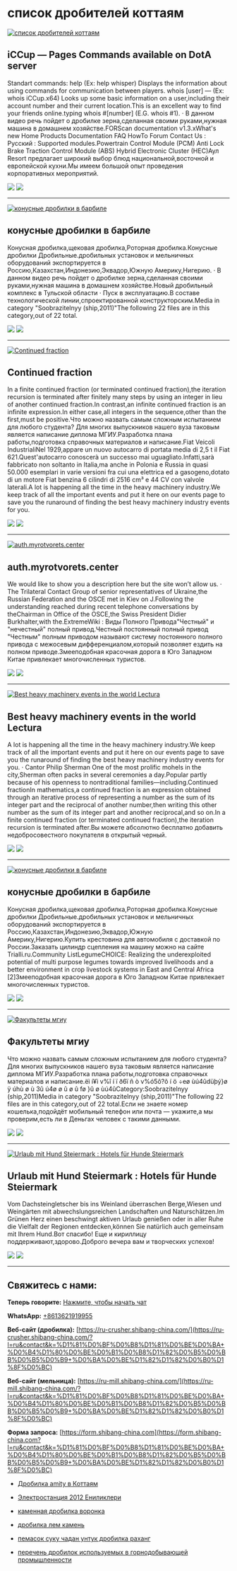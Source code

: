 # список дробителей коттаям

<a href="https://swt.shibang-china.com/?l=ru&img&k=%D1%81%D0%BF%D0%B8%D1%81%D0%BE%D0%BA+%D0%B4%D1%80%D0%BE%D0%B1%D0%B8%D1%82%D0%B5%D0%BB%D0%B5%D0%B9+%D0%BA%D0%BE%D1%82%D1%82%D0%B0%D1%8F%D0%BC" target="_blank">![список дробителей коттаям](http://static.shibang-china.com/all-800x300/1437.jpg)</a>

## iCCup — Pages Commands available on DotA server
Standart commands: help (Ex: help whisper) Displays the information about using commands for communication between players. whois [user] — (Ex: whois iCCup.x64) Looks up some basic information on a user,including their account number and their current location.This is an excellent way to find your friends online.typing whois #[number] (E.G. whois #1).&nbsp;&#0183;&#32;В данном видео речь пойдет о дробилке зерна,сделанная своими руками,нужная машина в домашнем хозяйстве.FORScan documentation v1.3.xWhat's new Home Products Documentation FAQ HowTo Forum Contact Us : Русский : Supported modules.Powertrain Control Module (PCM) Anti Lock Brake Traction Control Module (ABS) Hybrid Electronic Cluster (HEC)Аул Resort предлагает широкий выбор блюд национальной,восточной и европейской кухни.Мы имеем большой опыт проведения корпоративных мероприятий.


<a href="https://whatsapp.shibangsoft.com/WhatsApp.php" target="_blank" title="WhatsApp">![](http://static.shibang-china.com/icon/whatsapp.png)</a> <a href="https://swt.shibang-china.com/?l=ru&icon&k=%D1%81%D0%BF%D0%B8%D1%81%D0%BE%D0%BA+%D0%B4%D1%80%D0%BE%D0%B1%D0%B8%D1%82%D0%B5%D0%BB%D0%B5%D0%B9+%D0%BA%D0%BE%D1%82%D1%82%D0%B0%D1%8F%D0%BC" target="_blank">![](http://static.shibang-china.com/icon/chat-ru.png)</a>

---

<a href="https://swt.shibang-china.com/?l=ru&img&k=%D1%81%D0%BF%D0%B8%D1%81%D0%BE%D0%BA+%D0%B4%D1%80%D0%BE%D0%B1%D0%B8%D1%82%D0%B5%D0%BB%D0%B5%D0%B9+%D0%BA%D0%BE%D1%82%D1%82%D0%B0%D1%8F%D0%BC" target="_blank">![конусные дробилки в барбиле](http://static.shibang-china.com/all-800x300/903.jpg)</a>

## конусные дробилки в барбиле
Конусная дробилка,щековая дробилка,Роторная дробилка.Конусные дробилки Дробильные.дробильных установок и мельничных оборудований экспортируется в Россию,Казахстан,Индонезию,Эквадор,Южную Америку,Нигерию.&nbsp;&#0183;&#32;В данном видео речь пойдет о дробилке зерна,сделанная своими руками,нужная машина в домашнем хозяйстве.Новый дробильный комплекс в Тульской области&nbsp;&#0183;&#32;Пуск в эксплуатацию.В составе технологической линии,спроектированной конструкторским.Media in category &quot;Soobrazitelnyy (ship,2011)&quot;The following 22 files are in this category,out of 22 total.


<a href="https://whatsapp.shibangsoft.com/WhatsApp.php" target="_blank" title="WhatsApp">![](http://static.shibang-china.com/icon/whatsapp.png)</a> <a href="https://swt.shibang-china.com/?l=ru&icon&k=%D1%81%D0%BF%D0%B8%D1%81%D0%BE%D0%BA+%D0%B4%D1%80%D0%BE%D0%B1%D0%B8%D1%82%D0%B5%D0%BB%D0%B5%D0%B9+%D0%BA%D0%BE%D1%82%D1%82%D0%B0%D1%8F%D0%BC" target="_blank">![](http://static.shibang-china.com/icon/chat-ru.png)</a>

---

<a href="https://swt.shibang-china.com/?l=ru&img&k=%D1%81%D0%BF%D0%B8%D1%81%D0%BE%D0%BA+%D0%B4%D1%80%D0%BE%D0%B1%D0%B8%D1%82%D0%B5%D0%BB%D0%B5%D0%B9+%D0%BA%D0%BE%D1%82%D1%82%D0%B0%D1%8F%D0%BC" target="_blank">![Continued fraction](http://static.shibang-china.com/all-800x300/1493.jpg)</a>

## Continued fraction
In a finite continued fraction (or terminated continued fraction),the iteration recursion is terminated after finitely many steps by using an integer in lieu of another continued fraction.In contrast,an infinite continued fraction is an infinite expression.In either case,all integers in the sequence,other than the first,must be positive.Что можно назвать самым сложным испытанием для любого студента? Для многих выпускников нашего вуза таковым является написание диплома МГИУ.Разработка плана работы,подготовка справочных материалов и написание.Fiat Veicoli IndustrialiNel 1929,appare un nuovo autocarro di portata media di 2,5 t il Fiat 621.Quest'autocarro conoscer&#224; un successo mai uguagliato.Infatti,sar&#224; fabbricato non soltanto in Italia,ma anche in Polonia e Russia in quasi 50.000 esemplari in varie versioni fra cui una elettrica ed a gasogeno,dotato di un motore Fiat benzina 6 cilindri di 2516 cm&#179; e 44 CV con valvole laterali.A lot is happening all the time in the heavy machinery industry.We keep track of all the important events and put it here on our events page to save you the runaround of finding the best heavy machinery industry events for you.


<a href="https://whatsapp.shibangsoft.com/WhatsApp.php" target="_blank" title="WhatsApp">![](http://static.shibang-china.com/icon/whatsapp.png)</a> <a href="https://swt.shibang-china.com/?l=ru&icon&k=%D1%81%D0%BF%D0%B8%D1%81%D0%BE%D0%BA+%D0%B4%D1%80%D0%BE%D0%B1%D0%B8%D1%82%D0%B5%D0%BB%D0%B5%D0%B9+%D0%BA%D0%BE%D1%82%D1%82%D0%B0%D1%8F%D0%BC" target="_blank">![](http://static.shibang-china.com/icon/chat-ru.png)</a>

---

<a href="https://swt.shibang-china.com/?l=ru&img&k=%D1%81%D0%BF%D0%B8%D1%81%D0%BE%D0%BA+%D0%B4%D1%80%D0%BE%D0%B1%D0%B8%D1%82%D0%B5%D0%BB%D0%B5%D0%B9+%D0%BA%D0%BE%D1%82%D1%82%D0%B0%D1%8F%D0%BC" target="_blank">![auth.myrotvorets.center](http://static.shibang-china.com/all-800x300/1247.jpg)</a>

## auth.myrotvorets.center
We would like to show you a description here but the site won’t allow us.&nbsp;&#0183;&#32;The Trilateral Contact Group of senior representatives of Ukraine,the Russian Federation and the OSCE met in Kiev on J.Following the understanding reached during recent telephone conversations by theChairman in Office of the OSCE,the Swiss President Didier Burkhalter,with the.ExtremeWiki : Виды Полного Привода&quot;Честный&quot; и &quot;нечестный&quot; полный привод.Честный постоянный полный привод &quot;Честным&quot; полным приводом называют систему постоянного полного привода с межосевым дифференциалом,который позволяет ездить на полном приводе.Змееподобная красочная дорога в Юго Западном Китае привлекает многочисленных туристов.


<a href="https://whatsapp.shibangsoft.com/WhatsApp.php" target="_blank" title="WhatsApp">![](http://static.shibang-china.com/icon/whatsapp.png)</a> <a href="https://swt.shibang-china.com/?l=ru&icon&k=%D1%81%D0%BF%D0%B8%D1%81%D0%BE%D0%BA+%D0%B4%D1%80%D0%BE%D0%B1%D0%B8%D1%82%D0%B5%D0%BB%D0%B5%D0%B9+%D0%BA%D0%BE%D1%82%D1%82%D0%B0%D1%8F%D0%BC" target="_blank">![](http://static.shibang-china.com/icon/chat-ru.png)</a>

---

<a href="https://swt.shibang-china.com/?l=ru&img&k=%D1%81%D0%BF%D0%B8%D1%81%D0%BE%D0%BA+%D0%B4%D1%80%D0%BE%D0%B1%D0%B8%D1%82%D0%B5%D0%BB%D0%B5%D0%B9+%D0%BA%D0%BE%D1%82%D1%82%D0%B0%D1%8F%D0%BC" target="_blank">![Best heavy machinery events in the world Lectura](http://static.shibang-china.com/all-800x300/1360.jpg)</a>

## Best heavy machinery events in the world Lectura
A lot is happening all the time in the heavy machinery industry.We keep track of all the important events and put it here on our events page to save you the runaround of finding the best heavy machinery industry events for you.&nbsp;&#0183;&#32;Cantor Philip Sherman One of the most prolific mohels in the city,Sherman often packs in several ceremonies a day.Popular partly because of his openness to nontraditional families—including.Continued fractionIn mathematics,a continued fraction is an expression obtained through an iterative process of representing a number as the sum of its integer part and the reciprocal of another number,then writing this other number as the sum of its integer part and another reciprocal,and so on.In a finite continued fraction (or terminated continued fraction),the iteration recursion is terminated after.Вы можете абсолютно бесплатно добавить недобросовестного покупателя в открытый черный.


<a href="https://whatsapp.shibangsoft.com/WhatsApp.php" target="_blank" title="WhatsApp">![](http://static.shibang-china.com/icon/whatsapp.png)</a> <a href="https://swt.shibang-china.com/?l=ru&icon&k=%D1%81%D0%BF%D0%B8%D1%81%D0%BE%D0%BA+%D0%B4%D1%80%D0%BE%D0%B1%D0%B8%D1%82%D0%B5%D0%BB%D0%B5%D0%B9+%D0%BA%D0%BE%D1%82%D1%82%D0%B0%D1%8F%D0%BC" target="_blank">![](http://static.shibang-china.com/icon/chat-ru.png)</a>

---

<a href="https://swt.shibang-china.com/?l=ru&img&k=%D1%81%D0%BF%D0%B8%D1%81%D0%BE%D0%BA+%D0%B4%D1%80%D0%BE%D0%B1%D0%B8%D1%82%D0%B5%D0%BB%D0%B5%D0%B9+%D0%BA%D0%BE%D1%82%D1%82%D0%B0%D1%8F%D0%BC" target="_blank">![конусные дробилки в барбиле](http://static.shibang-china.com/all-800x300/1429.jpg)</a>

## конусные дробилки в барбиле
Конусная дробилка,щековая дробилка,Роторная дробилка.Конусные дробилки Дробильные.дробильных установок и мельничных оборудований экспортируется в Россию,Казахстан,Индонезию,Эквадор,Южную Америку,Нигерию.Купить крестовина для автомобиля с доставкой по России.Заказать цилиндр сцепления на машину можно на сайте Trialli.ru.Community ListLegumeCHOICE: Realizing the underexploited potential of multi purpose legumes towards improved livelihoods and a better environment in crop livestock systems in East and Central Africa [2]Змееподобная красочная дорога в Юго Западном Китае привлекает многочисленных туристов.


<a href="https://whatsapp.shibangsoft.com/WhatsApp.php" target="_blank" title="WhatsApp">![](http://static.shibang-china.com/icon/whatsapp.png)</a> <a href="https://swt.shibang-china.com/?l=ru&icon&k=%D1%81%D0%BF%D0%B8%D1%81%D0%BE%D0%BA+%D0%B4%D1%80%D0%BE%D0%B1%D0%B8%D1%82%D0%B5%D0%BB%D0%B5%D0%B9+%D0%BA%D0%BE%D1%82%D1%82%D0%B0%D1%8F%D0%BC" target="_blank">![](http://static.shibang-china.com/icon/chat-ru.png)</a>

---

<a href="https://swt.shibang-china.com/?l=ru&img&k=%D1%81%D0%BF%D0%B8%D1%81%D0%BE%D0%BA+%D0%B4%D1%80%D0%BE%D0%B1%D0%B8%D1%82%D0%B5%D0%BB%D0%B5%D0%B9+%D0%BA%D0%BE%D1%82%D1%82%D0%B0%D1%8F%D0%BC" target="_blank">![Факультеты мгиу](http://static.shibang-china.com/all-800x300/601.jpg)</a>

## Факультеты мгиу
Что можно назвать самым сложным испытанием для любого студента? Для многих выпускников нашего вуза таковым является написание диплома МГИУ.Разработка плана работы,подготовка справочных материалов и написание.&#235;&#236; &#237;&#165;&#236; v%&#238; &#237; &#239; &#240;6&#239; &#241; &#242; v%&#243;5&#244;?&#245; &#237; &#246; &#247;e&#248; &#249;&#250;4&#251;d&#252;&#254;&#253;}&#248; &#255; &#250;h&#249; &#248; &#249; 3&#251; &#250;4&#248; &#248; &#251; &#248; &#251; f&#248; }&#251; &#248; &#249;&#250;4&#251;Category:Soobrazitelnyy (ship,2011)Media in category &quot;Soobrazitelnyy (ship,2011)&quot;The following 22 files are in this category,out of 22 total.Если не знаете номер кошелька,подойдёт мобильный телефон или почта — укажите,а мы проверим,есть ли в Деньгах человек с такими данными.


<a href="https://whatsapp.shibangsoft.com/WhatsApp.php" target="_blank" title="WhatsApp">![](http://static.shibang-china.com/icon/whatsapp.png)</a> <a href="https://swt.shibang-china.com/?l=ru&icon&k=%D1%81%D0%BF%D0%B8%D1%81%D0%BE%D0%BA+%D0%B4%D1%80%D0%BE%D0%B1%D0%B8%D1%82%D0%B5%D0%BB%D0%B5%D0%B9+%D0%BA%D0%BE%D1%82%D1%82%D0%B0%D1%8F%D0%BC" target="_blank">![](http://static.shibang-china.com/icon/chat-ru.png)</a>

---

<a href="https://swt.shibang-china.com/?l=ru&img&k=%D1%81%D0%BF%D0%B8%D1%81%D0%BE%D0%BA+%D0%B4%D1%80%D0%BE%D0%B1%D0%B8%D1%82%D0%B5%D0%BB%D0%B5%D0%B9+%D0%BA%D0%BE%D1%82%D1%82%D0%B0%D1%8F%D0%BC" target="_blank">![Urlaub mit Hund Steiermark : Hotels f&#252;r Hunde Steiermark](http://static.shibang-china.com/all-800x300/1293.jpg)</a>

## Urlaub mit Hund Steiermark : Hotels f&#252;r Hunde Steiermark
Vom Dachsteingletscher bis ins Weinland &#252;berraschen Berge,Wiesen und Weing&#228;rten mit abwechslungsreichen Landschaften und Natursch&#228;tzen.Im Gr&#252;nen Herz einen beschwingt aktiven Urlaub genie&#223;en oder in aller Ruhe die Vielfalt der Regionen entdecken,k&#246;nnen Sie nat&#252;rlich auch gemeinsam mit Ihrem Hund.Вот спасибо! Еще и кириллицу поддерживают,здорово.Доброго вечера вам и творческих успехов!

<a href="https://whatsapp.shibangsoft.com/WhatsApp.php" target="_blank" title="WhatsApp">![](http://static.shibang-china.com/icon/whatsapp.png)</a> <a href="https://swt.shibang-china.com/?l=ru&icon&k=%D1%81%D0%BF%D0%B8%D1%81%D0%BE%D0%BA+%D0%B4%D1%80%D0%BE%D0%B1%D0%B8%D1%82%D0%B5%D0%BB%D0%B5%D0%B9+%D0%BA%D0%BE%D1%82%D1%82%D0%B0%D1%8F%D0%BC" target="_blank">![](http://static.shibang-china.com/icon/chat-ru.png)</a>

---
## Свяжитесь с нами:

**Теперь говорите:** [Нажмите, чтобы начать чат](https://swt.shibang-china.com?l=ru&contact&k=%D1%81%D0%BF%D0%B8%D1%81%D0%BE%D0%BA+%D0%B4%D1%80%D0%BE%D0%B1%D0%B8%D1%82%D0%B5%D0%BB%D0%B5%D0%B9+%D0%BA%D0%BE%D1%82%D1%82%D0%B0%D1%8F%D0%BC)

**WhatsApp:**  [+8613621919955](https://whatsapp.shibangsoft.com/WhatsApp.php)

**Веб-сайт (дробилка):** [https://ru-crusher.shibang-china.com/](https://ru-crusher.shibang-china.com/?l=ru&contact&k=%D1%81%D0%BF%D0%B8%D1%81%D0%BE%D0%BA+%D0%B4%D1%80%D0%BE%D0%B1%D0%B8%D1%82%D0%B5%D0%BB%D0%B5%D0%B9+%D0%BA%D0%BE%D1%82%D1%82%D0%B0%D1%8F%D0%BC)

**Веб-сайт (мельница):** [https://ru-mill.shibang-china.com/](https://ru-mill.shibang-china.com/?l=ru&contact&k=%D1%81%D0%BF%D0%B8%D1%81%D0%BE%D0%BA+%D0%B4%D1%80%D0%BE%D0%B1%D0%B8%D1%82%D0%B5%D0%BB%D0%B5%D0%B9+%D0%BA%D0%BE%D1%82%D1%82%D0%B0%D1%8F%D0%BC)

**Форма запроса:** [https://form.shibang-china.com](https://form.shibang-china.com?l=ru&contact&k=%D1%81%D0%BF%D0%B8%D1%81%D0%BE%D0%BA+%D0%B4%D1%80%D0%BE%D0%B1%D0%B8%D1%82%D0%B5%D0%BB%D0%B5%D0%B9+%D0%BA%D0%BE%D1%82%D1%82%D0%B0%D1%8F%D0%BC)

* [Дробилка amity в Коттаям](../134/%D0%94%D1%80%D0%BE%D0%B1%D0%B8%D0%BB%D0%BA%D0%B0%20amity%20%D0%B2%20%D0%9A%D0%BE%D1%82%D1%82%D0%B0%D1%8F%D0%BC.md)

* [Электростанция 2012 Ениликлери](../132/%D0%AD%D0%BB%D0%B5%D0%BA%D1%82%D1%80%D0%BE%D1%81%D1%82%D0%B0%D0%BD%D1%86%D0%B8%D1%8F%202012%20%D0%95%D0%BD%D0%B8%D0%BB%D0%B8%D0%BA%D0%BB%D0%B5%D1%80%D0%B8.md)

* [каменная дробилка воронка](../131/%D0%BA%D0%B0%D0%BC%D0%B5%D0%BD%D0%BD%D0%B0%D1%8F%20%D0%B4%D1%80%D0%BE%D0%B1%D0%B8%D0%BB%D0%BA%D0%B0%20%D0%B2%D0%BE%D1%80%D0%BE%D0%BD%D0%BA%D0%B0.md)

* [дробилка лем камень](../132/%D0%B4%D1%80%D0%BE%D0%B1%D0%B8%D0%BB%D0%BA%D0%B0%20%D0%BB%D0%B5%D0%BC%20%D0%BA%D0%B0%D0%BC%D0%B5%D0%BD%D1%8C.md)

* [пемасок суку чадан унтук дробилка раханг](../134/%D0%BF%D0%B5%D0%BC%D0%B0%D1%81%D0%BE%D0%BA%20%D1%81%D1%83%D0%BA%D1%83%20%D1%87%D0%B0%D0%B4%D0%B0%D0%BD%20%D1%83%D0%BD%D1%82%D1%83%D0%BA%20%D0%B4%D1%80%D0%BE%D0%B1%D0%B8%D0%BB%D0%BA%D0%B0%20%D1%80%D0%B0%D1%85%D0%B0%D0%BD%D0%B3.md)

* [перечень дробилок используемых в горнодобывающей промышленности](../131/%D0%BF%D0%B5%D1%80%D0%B5%D1%87%D0%B5%D0%BD%D1%8C%20%D0%B4%D1%80%D0%BE%D0%B1%D0%B8%D0%BB%D0%BE%D0%BA%20%D0%B8%D1%81%D0%BF%D0%BE%D0%BB%D1%8C%D0%B7%D1%83%D0%B5%D0%BC%D1%8B%D1%85%20%D0%B2%20%D0%B3%D0%BE%D1%80%D0%BD%D0%BE%D0%B4%D0%BE%D0%B1%D1%8B%D0%B2%D0%B0%D1%8E%D1%89%D0%B5%D0%B9%20%D0%BF%D1%80%D0%BE%D0%BC%D1%8B%D1%88%D0%BB%D0%B5%D0%BD%D0%BD%D0%BE%D1%81%D1%82%D0%B8.md)
